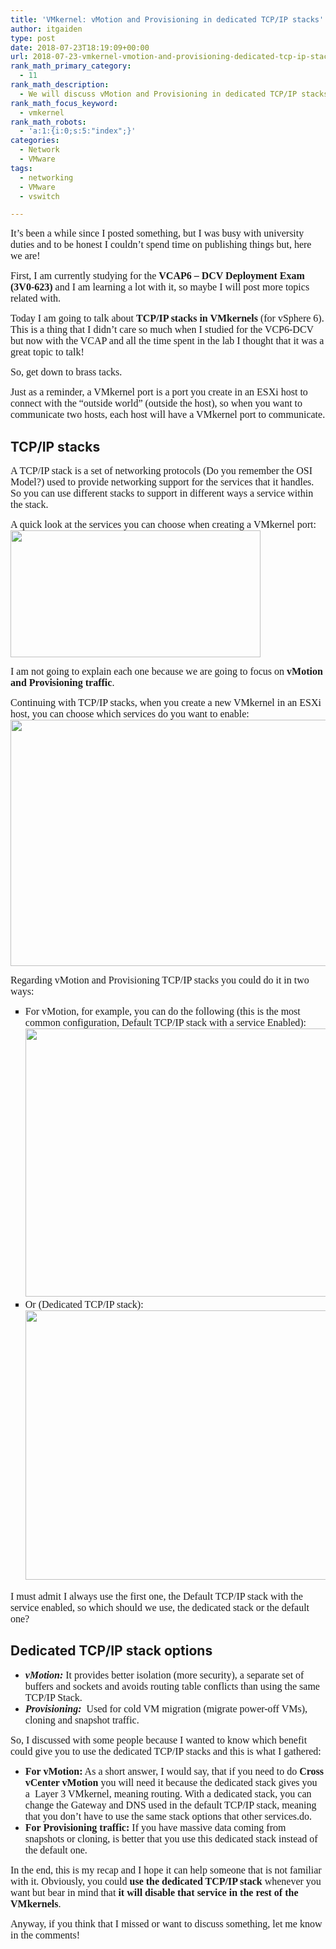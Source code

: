 ```yaml
---
title: 'VMkernel: vMotion and Provisioning in dedicated TCP/IP stacks'
author: itgaiden
type: post
date: 2018-07-23T18:19:09+00:00
url: 2018-07-23-vmkernel-vmotion-and-provisioning-dedicated-tcp-ip-stacks
rank_math_primary_category:
  - 11
rank_math_description:
  - We will discuss vMotion and Provisioning in dedicated TCP/IP stacks. It can help you to decide which TCP/IP stack to use when configuring your network.
rank_math_focus_keyword:
  - vmkernel
rank_math_robots:
  - 'a:1:{i:0;s:5:"index";}'
categories:
  - Network
  - VMware
tags:
  - networking
  - VMware
  - vswitch

---
```

<span style="font-size: 16px; font-family: Nunito;">It’s been a while since I posted something, but I was busy with university duties and to be honest I couldn’t spend time on publishing things but, here we are!</span>

<span style="font-size: 16px; font-family: Nunito;">First, I am currently studying for the <strong>VCAP6 &#8211; DCV Deployment Exam (3V0-623) </strong>and I am learning a lot with it, so maybe I will post more topics related with.</span>

<span style="font-size: 16px; font-family: Nunito;">Today I am going to talk about <strong>TCP/IP stacks in VMkernels </strong>(for vSphere 6). This is a thing that I didn’t care so much when I studied for the VCP6-DCV but now with the VCAP and all the time spent in the lab I thought that it was a great topic to talk!</span>

<span style="font-size: 16px; font-family: Nunito;">So, get down to brass tacks.</span>

<span style="font-size: 16px; font-family: Nunito;">Just as a reminder, a VMkernel port is a port you create in an ESXi host to connect with the “outside world” (outside the host), so when you want to communicate two hosts, each host will have a VMkernel port to communicate.</span>

## <span style="">TCP/IP stacks</span>

<span style="font-size: 16px; font-family: Nunito;">A TCP/IP stack is a set of networking protocols (Do you remember the OSI Model?) used to provide networking support for the services that it handles. So you can use different stacks to support in different ways a service within the stack.</span>

<span style="font-size: 16px; font-family: Nunito;">A quick look at the services you can choose when creating a VMkernel port:<img loading="lazy" class="alignnone size-full wp-image-137" src="/wp-content/uploads/2018/07/services_vmk-1.png" alt="" width="400" height="203" srcset="/wp-content/uploads/2018/07/services_vmk-1.png 400w, /wp-content/uploads/2018/07/services_vmk-1-300x152.png 300w" sizes="(max-width: 400px) 100vw, 400px" /></span>

<span style="font-size: 16px; font-family: Nunito;">I am not going to explain each one because we are going to focus on <strong>vMotion and Provisioning traffic</strong>.<br /> </span>

<span style="font-size: 16px; font-family: Nunito;">Continuing with TCP/IP stacks, when you create a new VMkernel in an ESXi host, you can choose which services do you want to enable:  <img loading="lazy" class="alignnone wp-image-136" src="/wp-content/uploads/2018/07/addNW-1.png" alt="" width="599" height="394" srcset="/wp-content/uploads/2018/07/addNW-1.png 647w, /wp-content/uploads/2018/07/addNW-1-300x198.png 300w" sizes="(max-width: 599px) 100vw, 599px" /></span>

<span style="font-size: 16px; font-family: Nunito;">Regarding vMotion and Provisioning TCP/IP stacks you could do it in two ways:</span>

<ul style="list-style-type: square;">
  <li>
    <span style="font-size: 16px; font-family: Nunito;">For vMotion, for example, you can do the following (this is the most common configuration, Default TCP/IP stack with a service Enabled):<img loading="lazy" class="alignnone size-full wp-image-138" src="/wp-content/uploads/2018/07/vmkopt1-1.png" alt="" width="649" height="429" srcset="/wp-content/uploads/2018/07/vmkopt1-1.png 649w, /wp-content/uploads/2018/07/vmkopt1-1-300x198.png 300w" sizes="(max-width: 649px) 100vw, 649px" /></span>
  </li>
  <li>
    <span style="font-size: 16px; font-family: Nunito;">Or (Dedicated TCP/IP stack):<img loading="lazy" class="alignnone size-full wp-image-135" src="/wp-content/uploads/2018/07/vmkopt2-1.png" alt="" width="654" height="431" srcset="/wp-content/uploads/2018/07/vmkopt2-1.png 654w, /wp-content/uploads/2018/07/vmkopt2-1-300x198.png 300w" sizes="(max-width: 654px) 100vw, 654px" /></span>
  </li>
</ul>

<span style="font-size: 16px; font-family: Nunito;">I must admit I always use the first one, the Default TCP/IP stack with the service enabled, so which should we use, the dedicated stack or the default one?</span>

## <span style="">Dedicated TCP/IP stack options</span>

  * <span style="font-size: 16px; font-family: Nunito;"><strong><em>vMotion:</em> </strong>It provides better isolation (more security), a separate set of buffers and sockets and avoids routing table conflicts than using the same TCP/IP Stack.</span>
  * <span style="font-size: 16px; font-family: Nunito;"><strong><em>Provisioning:</em> </strong> Used for cold VM migration (migrate power-off VMs), cloning and snapshot traffic.</span>

<span style="font-size: 16px; font-family: Nunito;">So, I discussed with some people because I wanted to know which benefit could give you to use the dedicated TCP/IP stacks and this is what I gathered:<br /> </span>

  * <span style="font-size: 16px; font-family: Nunito;"><strong>For vMotion:</strong> As a short answer, I would say, that if you need to do <strong>Cross vCenter vMotion</strong> you will need it because the dedicated stack gives you a  Layer 3 VMkernel, meaning routing. With a dedicated stack, you can change the Gateway and DNS used in the default TCP/IP stack, meaning that you don&#8217;t have to use the same stack options that other services.do.</span>
  * <span style="font-size: 16px; font-family: Nunito;"><strong>For Provisioning traffic:</strong> If you have massive data coming from snapshots or cloning, is better that you use this dedicated stack instead of the default one.</span>

<span style="font-size: 16px; font-family: Nunito;">In the end, this is my recap and I hope it can help someone that is not familiar with it. Obviously, you could <strong>use the dedicated TCP/IP stack</strong> whenever you want but bear in mind that <strong>it will disable that service in the rest of the VMkernels</strong>.<br /> </span>

<span style="font-size: 16px; font-family: Nunito;">Anyway, if you think that I missed or want to discuss something, let me know in the comments!</span>